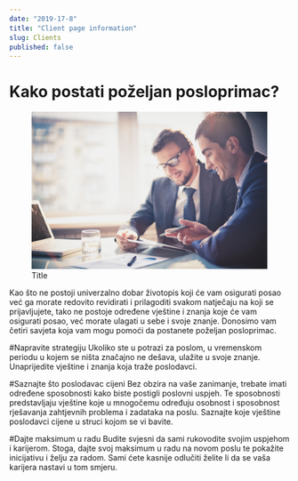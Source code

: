 ```yaml
---
date: "2019-17-8"
title: "Client page information"
slug: Clients
published: false
---
```


# Kako postati poželjan posloprimac?

<figure class="figure">
    <img src="./images/posloprimci.jpg" alt="Title"/>
    <figcaption class="figure__caption">Title</figcaption>
</figure>

Kao što ne postoji univerzalno dobar životopis koji će vam osigurati posao
već ga morate redovito revidirati i prilagoditi svakom natječaju na koji se prijavljujete, tako ne postoje određene vještine i znanja koje će vam osigurati posao,
već morate ulagati u sebe i svoje znanje. Donosimo vam četiri savjeta koja vam mogu pomoći da postanete poželjan posloprimac.

#Napravite strategiju
Ukoliko ste u potrazi za poslom, u vremenskom periodu u kojem se ništa značajno ne dešava, ulažite u svoje znanje. Unaprijedite vještine i znanja koja traže poslodavci.

#Saznajte što poslodavac cijeni
Bez obzira na vaše zanimanje, trebate imati određene sposobnosti kako biste postigli poslovni uspjeh. 
Te sposobnosti predstavljaju vještine koje u mnogočemu određuju osobnost i sposobnost rješavanja zahtjevnih problema i zadataka na poslu. 
Saznajte koje vještine poslodavci cijene u struci kojom se vi bavite.

#Dajte maksimum u radu
Budite svjesni da sami rukovodite svojim uspjehom i karijerom. Stoga, dajte svoj maksimum u radu na novom poslu te pokažite inicijativu i želju za radom.
Sami ćete kasnije odlučiti želite li da se vaša karijera nastavi u tom smjeru.
